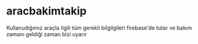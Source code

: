 # aracbakimtakip
Kullanudığımız araçla ilgili tüm gerekli bilgilgileri firebase'de tutar ve bakım zamanı geldiği zaman bizi uyarır
